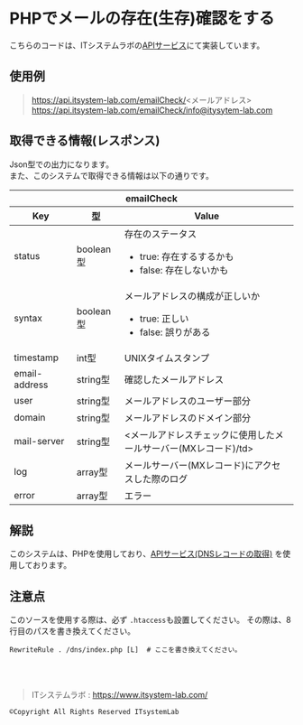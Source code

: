 # PHPでメールの存在(生存)確認をする

こちらのコードは、ITシステムラボの[APIサービス](https://api.itsystem-lab.com/)にて実装しています。

## 使用例
> https://api.itsystem-lab.com/emailCheck/<メールアドレス> <br>
> https://api.itsystem-lab.com/emailCheck/info@itysytem-lab.com <br>

## 取得できる情報(レスポンス)
Json型での出力になります。<br>
また、このシステムで取得できる情報は以下の通りです。
<table>
 <thead>
   <tr>
       <th colspan="3">emailCheck</th>
   </tr>
   <tr>
       <th>Key</th>
       <th>型</th>
       <th>Value</th>
   </tr>
 </thead>
 <tbody>
   <tr>
       <td>status</td>
       <td>boolean型</td>
       <td>存在のステータス
        <ul>
          <li>true: 存在するするかも</li>
          <li>false: 存在しないかも</li>
        </ul>
       </td>
   </tr>
   <tr>
       <td>syntax</td>
       <td>boolean型</td>
       <td>メールアドレスの構成が正しいか
        <ul>
          <li>true: 正しい</li>
          <li>false: 誤りがある</li>
        </ul>
       </td>
   </tr>
   <tr>
       <td>timestamp</td>
       <td>int型</td>
       <td>UNIXタイムスタンプ</td>
   </tr>
   <tr>
       <td>email-address</td>
       <td>string型</td>
       <td>確認したメールアドレス</td>
   </tr>
   <tr>
       <td>user</td>
       <td>string型</td>
       <td>メールアドレスのユーザー部分</td>
   </tr>
   <tr>
       <td>domain</td>
       <td>string型</td>
       <td>メールアドレスのドメイン部分</td>
   </tr>
   <tr>
       <td>mail-server</td>
       <td>string型</td>
       <td><メールアドレスチェックに使用したメールサーバー(MXレコード)/td>
   </tr>
   <tr>
       <td>log</td>
       <td>array型</td>
       <td>メールサーバー(MXレコード)にアクセスした際のログ</td>
   </tr>
   <tr>
       <td>error</td>
       <td>array型</td>
       <td>エラー</td>
   </tr>
 </tbody>
</table>


## 解説
このシステムは、PHPを使用しており、[APIサービス(DNSレコードの取得)](https://api.itsystem-lab.com/dns) を使用しております。

## 注意点
このソースを使用する際は、必ず `.htaccess`も設置してください。
その際は、8行目のパスを書き換えてください。
```.htaccess
RewriteRule . /dns/index.php [L]  # ここを書き換えてください。
```
 <br> <br>
> ITシステムラボ : https://www.itsystem-lab.com/
```
©︎Copyright All Rights Reserved ITsystemLab
```
